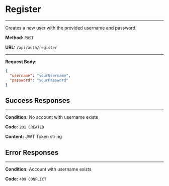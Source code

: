 # Register 

---

Creates a new user with the provided username and password.

**Method:** `POST`

**URL:** `/api/auth/register`

---

**Request Body:**
```json
{
  "username": "yourUsername",
  "password": "yourPassword"
}
```

## Success Responses

---

**Condition:** No account with username exists

**Code:** `201 CREATED`

**Content:** JWT Token string

## Error Responses

---

**Condition:** Account with username exists

**Code:** `409 CONFLICT`